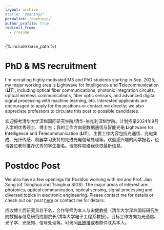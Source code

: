 ```yaml
---
layout: archive
#title: "Openings"
permalink: /openings/
author_profile: true
redirect_from:
  - /resume
---
```


{% include base_path %}

# PhD & MS recruitment
I'm recruiting highly motivated MS and PhD students starting in Sep. 2025; my major working area is **L**ightwave for **I**ntelligence and **T**elecommunication (**LIT**), including optical fiber communications, photonic integration circuits, optical wireless communications, fiber optic sensors, and advanced digital signal processing with machine learning, etc. Interested applicants are encouraged to apply for the positions or contact me directly; we also appreciate professors to circulate this post to possible candidates. 

欢迎报考清华大学深圳国际研究生院/清华-伯克利深圳学院。计划招录2024年9月入学的优秀硕士、博士生；我的工作方向是数据通信与智能光电 **L**ightwave for **I**ntelligence and **T**elecommunication (**LIT**)，主要工作内容包括光通信、光电集成、光纤传感、机器学习支持的先进光电信号处理等。欢迎感兴趣的同学报名，也请各位老师推荐优秀的学生报名。请邮件联络我获取最新信息。

# Postdoc Post
We also  have a few openings for Postdoc working with me and Prof. Jian Song (of Tsinghua and Tsinghua SIGS). The major areas of interest are: photonics, optical communication, optical sensing, signal processing and diversed topics in electronic engineering. Please contact me for details or check out our post [here](https://www.gaoxiaojob.com/job/detail/569737.html) or contact me for details.

招收博士后研究员若干名，合作导师为本人与宋健教授（清华大学深圳国际研究生院数据与信息研究院副院长/清华大学电子工程系教授）。目标工作方向为光通信、光子学、光感知、信号处理等。可访问[此链接](https://www.gaoxiaojob.com/job/detail/569737.html)或者邮件联系本人。

<!-- Publications
======
  <ul>{% for post in site.publications %}
    {% include archive-single-cv.html %}
  {% endfor %}</ul>
  
Talks
======

  
Teaching
======
  <ul>{% for post in site.teaching %}
    {% include archive-single-cv.html %}
  {% endfor %}</ul>
  
Service and membership
====== -->

